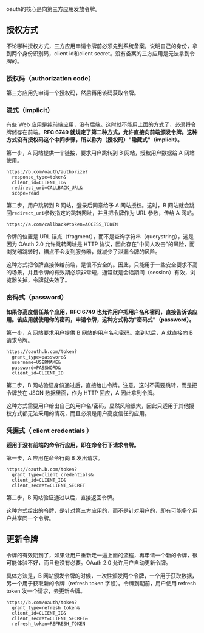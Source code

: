 oauth的核心是向第三方应用发放令牌。



## 授权方式

不论哪种授权方式，三方应用申请令牌前必须先到系统备案，说明自己的身份，拿到两个身份识别码，client id和client secret。没有备案的三方应用是无法拿到令牌的。

### 授权码（authorization code）

第三方应用先申请一个授权码，然后再用该码获取令牌。



### 隐式（implicit）

有些 Web 应用是纯前端应用，没有后端。这时就不能用上面的方式了，必须将令牌储存在前端。**RFC 6749 就规定了第二种方式，允许直接向前端颁发令牌。这种方式没有授权码这个中间步骤，所以称为（授权码）"隐藏式"（implicit）。** 

 第一步，A 网站提供一个链接，要求用户跳转到 B 网站，授权用户数据给 A 网站使用。 

```http
https://b.com/oauth/authorize?
  response_type=token&
  client_id=CLIENT_ID&
  redirect_uri=CALLBACK_URL&
  scope=read
```

 第二步，用户跳转到 B 网站，登录后同意给予 A 网站授权。这时，B 网站就会跳回`redirect_uri`参数指定的跳转网址，并且把令牌作为 URL 参数，传给 A 网站。 

```http
https://a.com/callback#token=ACCESS_TOKEN
```

令牌的位置是 URL 锚点（fragment），而不是查询字符串（querystring），这是因为 OAuth 2.0 允许跳转网址是 HTTP 协议，因此存在"中间人攻击"的风险，而浏览器跳转时，锚点不会发到服务器，就减少了泄漏令牌的风险。 

这种方式把令牌直接传给前端，是很不安全的。因此，只能用于一些安全要求不高的场景，并且令牌的有效期必须非常短，通常就是会话期间（session）有效，浏览器关掉，令牌就失效了。 

### 密码式（password）

**如果你高度信任某个应用，RFC 6749 也允许用户把用户名和密码，直接告诉该应用。该应用就使用你的密码，申请令牌，这种方式称为"密码式"（password）。** 

 第一步，A 网站要求用户提供 B 网站的用户名和密码。拿到以后，A 就直接向 B 请求令牌。 

```http
https://oauth.b.com/token?
  grant_type=password&
  username=USERNAME&
  password=PASSWORD&
  client_id=CLIENT_ID
```

 第二步，B 网站验证身份通过后，直接给出令牌。注意，这时不需要跳转，而是把令牌放在 JSON 数据里面，作为 HTTP 回应，A 因此拿到令牌。 

 这种方式需要用户给出自己的用户名/密码，显然风险很大，因此只适用于其他授权方式都无法采用的情况，而且必须是用户高度信任的应用。 

### 凭据式（ **client credentials** ）

 **适用于没有前端的命令行应用，即在命令行下请求令牌。** 

 第一步，A 应用在命令行向 B 发出请求。 

```http
https://oauth.b.com/token?
  grant_type=client_credentials&
  client_id=CLIENT_ID&
  client_secret=CLIENT_SECRET
```

 第二步，B 网站验证通过以后，直接返回令牌。 

 这种方式给出的令牌，是针对第三方应用的，而不是针对用户的，即有可能多个用户共享同一个令牌。 



## 更新令牌

令牌的有效期到了，如果让用户重新走一遍上面的流程，再申请一个新的令牌，很可能体验不好，而且也没有必要。OAuth 2.0 允许用户自动更新令牌。

具体方法是，B 网站颁发令牌的时候，一次性颁发两个令牌，一个用于获取数据，另一个用于获取新的令牌（refresh token 字段）。令牌到期前，用户使用 refresh token 发一个请求，去更新令牌。

```http
https://b.com/oauth/token?
  grant_type=refresh_token&
  client_id=CLIENT_ID&
  client_secret=CLIENT_SECRET&
  refresh_token=REFRESH_TOKEN
```

​	